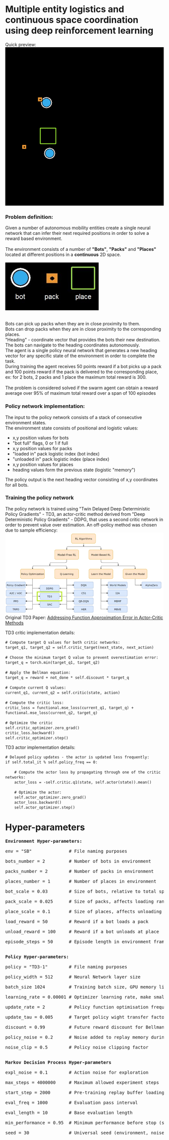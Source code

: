 # Multiple entity logistics and continuous space coordination using deep reinforcement learning

Quick preview:<br />
![](images/evaluation_loop.gif)

### Problem definition:
Given a number of autonomous mobility entities create a single neural network that can infer their next required positions in order to solve a reward based environment.<br /><br />
The environment consists of a number of <strong>"Bots"</strong>, <strong>"Packs"</strong> and <strong>"Places"</strong> located at different positions in a <strong>continuous</strong> 2D space.<br /><br />
![](images/legend.jpg)<br/><br/>

Bots can pick up packs when they are in close proximity to them.<br />
Bots can drop packs when they are in close proximity to the corresponding places.<br />
"Heading" - coordinate vector that provides the bots their new destination. The bots can navigate to the heading coordinates autonomously.<br />
The agent is a single policy neural network that generates a new heading vector for any specific state of the environment in order to complete the task.<br />
During training the agent receives 50 points reward if a bot picks up a pack and 100 points reward if the pack is delivered to the corresponding place, ex: for 2 bots, 2 packs and 1 place the maximum total reward is 300.<br /><br />
The problem is considered solved if the swarm agent can obtain a reward average over 95% of maximum total reward over a span of 100 episodes

### Policy network implementation:

The input to the policy network consists of a stack of consecutive environment states.<br />
The environment state consists of positional and logistic values:
- x,y position values for bots
- "bot full" flags, 0 or 1 if full
- x,y position values for packs
- "loaded in" pack logistic index (bot index)
- "unloaded in" pack logistic index (place index)
- x,y position values for places
- heading values form the previous state (logistic "memory")

The policy output is the next heading vector consisting of x,y coordinates for all bots.

### Training the policy network

The policy network is trained using "Twin Delayed Deep Deterministic Policy Gradients" - TD3, an actor-critic method 
derived from "Deep Deterministic Policy Gradients" - DDPG, that uses a second critic network in order to prevent
value over estimation. An off-policy method was chosen due to sample efficiency: <br/>
![](images/methods_tree.png)
Original TD3 Paper: [Addressing Function Approximation Error in Actor-Critic Methods](https://arxiv.org/pdf/1802.09477.pdf) <br/>

TD3 critic implementation details:
    
    # Compute target Q values for both critic networks:
    target_q1, target_q2 = self.critic_target(next_state, next_action)
    
    # Choose the minimum target Q value to prevent overestimation error:
	target_q = torch.min(target_q1, target_q2)
	
	# Apply the Bellman equation:
	target_q = reward + not_done * self.discount * target_q

    # Compute current Q values:
	current_q1, current_q2 = self.critic(state, action)
	
	# Compute the critic loss:
	critic_loss = functional.mse_loss(current_q1, target_q) + functional.mse_loss(current_q2, target_q)
	
	# Optimize the critic
    self.critic_optimizer.zero_grad()
	critic_loss.backward()
	self.critic_optimizer.step()
	
TD3 actor implementation details:
	
	# Delayed policy updates - the actor is updated less frequently:
	if self.total_it % self.policy_freq == 0:
	
	    # Compute the actor loss by propagating through one of the critic networks:
	    actor_loss = -self.critic.q1(state, self.actor(state)).mean()
		
	    # Optimize the actor:
	    self.actor_optimizer.zero_grad()
	    actor_loss.backward()
	    self.actor_optimizer.step()
	    
# Hyper-parameters
<pre>
<strong>Environment Hyper-parameters:</strong> <br />
env = "SB"              # File naming purposes <br />
bots_number = 2         # Number of bots in environment<br />
packs_number = 2        # Number of packs in environment <br />
places_number = 1       # Number of places in environment <br />
bot_scale = 0.03        # Size of bots, relative to total space<br />
pack_scale = 0.025      # Size of packs, affects loading range <br />
place_scale = 0.1       # Size of places, affects unloading range <br />
load_reward = 50        # Reward if a bot loads a pack<br />
unload_reward = 100     # Reward if a bot unloads at place <br />
episode_steps = 50      # Episode length in environment frames <br />

<strong>Policy Hyper-parameters: </strong><br />
policy = "TD3-1"        # File naming purposes <br />
policy_width = 512      # Neural Network layer size<br />
batch_size 1024         # Training batch size, GPU memory limited<br />
learning_rate = 0.00001 # Optimizer learning rate, make smaller for larger networks<br />
update_rate = 2         # Policy function optimisation frequency <br />
update_tau = 0.005      # Target policy wight transfer factor <br />
discount = 0.99         # Future reward discount for Bellman equation <br />
policy_noise = 0.2      # Noise added to replay memory during optimisation pass<br />
noise_clip = 0.5        # Policy noise clipping factor <br />

<strong>Markov Decision Process Hyper-parameters </strong><br />
expl_noise = 0.1        # Action noise for exploration <br />
max_steps = 4000000     # Maximum allowed experiment steps<br />
start_step = 2000       # Pre-training replay buffer loading<br />
eval_freq = 1000        # Evaluation pass interval <br />
eval_length = 10        # Base evaluation length <br />
min_performance = 0.95  # Minimum performance before stop (see problem statement) <br />
seed = 30               # Universal seed (environment, noise, weight initialisation)<br />
</pre>